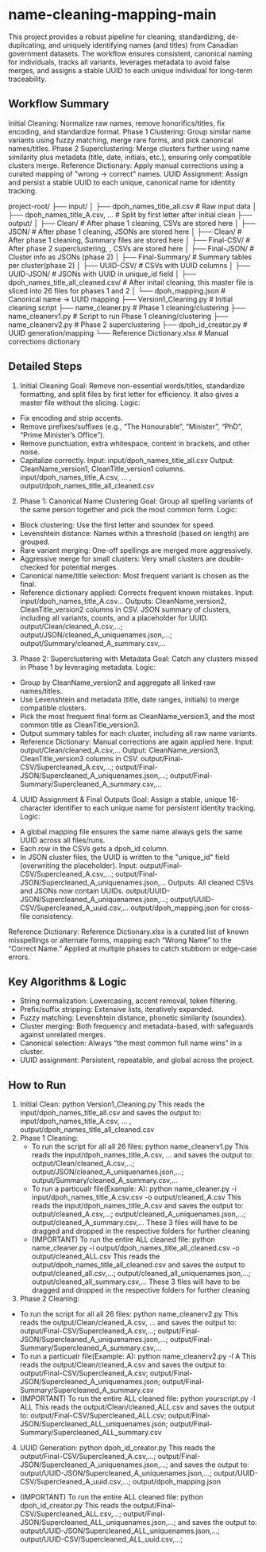 # name-cleaning-mapping-main

This project provides a robust pipeline for cleaning, standardizing, de-duplicating, and uniquely identifying names (and titles) from Canadian government datasets. The workflow ensures consistent, canonical naming for individuals, tracks all variants, leverages metadata to avoid false merges, and assigns a stable UUID to each unique individual for long-term traceability.

## Workflow Summary

Initial Cleaning: Normalize raw names, remove honorifics/titles, fix encoding, and standardize format.
Phase 1 Clustering: Group similar name variants using fuzzy matching, merge rare forms, and pick canonical names/titles.
Phase 2 Superclustering: Merge clusters further using name similarity plus metadata (title, date, initials, etc.), ensuring only compatible clusters merge.
Reference Dictionary: Apply manual corrections using a curated mapping of "wrong → correct" names.
UUID Assignment: Assign and persist a stable UUID to each unique, canonical name for identity tracking.

project-root/
├── input/
│   ├── dpoh_names_title_all.csv            # Raw input data
│   ├── dpoh_names_title_A.csv, ...         # Split by first letter after initial clean
├── output/
│   ├── Clean/                              # After phase 1 cleaning, CSVs are stored here
│   ├── JSON/                               # After phase 1 cleaning, JSONs are stored here
│   ├── Clean/                              # After phase 1 cleaning, Summary files are stored here
│   ├── Final-CSV/                          # After phase 2 superclustering, , CSVs are stored here
│   ├── Final-JSON/                         # Cluster info as JSONs (phase 2)
│   ├── Final-Summary/                      # Summary tables per cluster(phase 2)
│   ├── UUID-CSV/                           # CSVs with UUID columns
│   ├── UUID-JSON/                          # JSONs with UUID in unique_id field
│   ├── dpoh_names_title_all_cleaned.csv/   # After initail cleaning, this master file is sliced into 26 files for phases 1 and 2
│   └── dpoh_mapping.json                   # Canonical name → UUID mapping
├── Version1_Cleaning.py                    # Initial cleaning script
├── name_cleaner.py                         # Phase 1 cleaning/clustering
├── name_cleanerv1.py                       # Script to run Phase 1 cleaning/clustering
├── name_cleanerv2.py                       # Phase 2 superclustering
├── dpoh_id_creator.py                      # UUID generation/mapping
└── Reference Dictionary.xlsx               # Manual corrections dictionary   


## Detailed Steps

1. Initial Cleaning
Goal: Remove non-essential words/titles, standardize formatting, and split files by first letter for efficiency. It also gives a master file without the slicing.
Logic:
- Fix encoding and strip accents.
- Remove prefixes/suffixes (e.g., “The Honourable”, “Minister”, “PhD”, “Prime Minister’s Office”).
- Remove punctuation, extra whitespace, content in brackets, and other noise.
- Capitalize correctly.
Input: input/dpoh_names_title_all.csv 
Output: CleanName_version1, CleanTitle_version1 columns. input/dpoh_names_title_A.csv, ... , output/dpoh_names_title_all_cleaned.csv

2. Phase 1: Canonical Name Clustering
Goal: Group all spelling variants of the same person together and pick the most common form.
Logic:
- Block clustering: Use the first letter and soundex for speed.
- Levenshtein distance: Names within a threshold (based on length) are grouped.
- Rare variant merging: One-off spellings are merged more aggressively.
- Aggressive merge for small clusters: Very small clusters are double-checked for potential merges.
- Canonical name/title selection: Most frequent variant is chosen as the final.
- Reference dictionary applied: Corrects frequent known mistakes.
Input: input/dpoh_names_title_A.csv...
Outputs: CleanName_version2, CleanTitle_version2 columns in CSV.
JSON summary of clusters, including all variants, counts, and a placeholder for UUID.
output/Clean/cleaned_A.csv,...; output/JSON/cleaned_A_uniquenames.json,...; output/Summary/cleaned_A_summary.csv,...

3. Phase 2: Superclustering with Metadata
Goal: Catch any clusters missed in Phase 1 by leveraging metadata.
Logic:
- Group by CleanName_version2 and aggregate all linked raw names/titles.
- Use Levenshtein and metadata (title, date ranges, initials) to merge compatible clusters.
- Pick the most frequent final form as CleanName_version3, and the most common title as CleanTitle_version3.
- Output summary tables for each cluster, including all raw name variants.
- Reference Dictionary: Manual corrections are again applied here.
Input: output/Clean/cleaned_A.csv,...
Output: CleanName_version3, CleanTitle_version3 columns in CSV.
output/Final-CSV/Supercleaned_A.csv,...; output/Final-JSON/Supercleaned_A_uniquenames.json,...; output/Final-Summary/Supercleaned_A_summary.csv,...


4. UUID Assignment & Final Outputs
Goal: Assign a stable, unique 16-character identifier to each unique name for persistent identity tracking.
Logic:
- A global mapping file ensures the same name always gets the same UUID across all files/runs.
- Each row in the CSVs gets a dpoh_id column.
- In JSON cluster files, the UUID is written to the "unique_id" field (overwriting the placeholder).
Input: output/Final-CSV/Supercleaned_A.csv,...; output/Final-JSON/Supercleaned_A_uniquenames.json,...
Outputs: All cleaned CSVs and JSONs now contain UUIDs.
output/UUID-JSON/Supercleaned_A_uniquenames.json,...; output/UUID-CSV/Supercleaned_A_uuid.csv,...
output/dpoh_mapping.json for cross-file consistency.

Reference Dictionary: Reference Dictionary.xlsx is a curated list of known misspellings or alternate forms, mapping each “Wrong Name” to the “Correct Name.” Applied at multiple phases to catch stubborn or edge-case errors.


## Key Algorithms & Logic
- String normalization: Lowercasing, accent removal, token filtering.
- Prefix/suffix stripping: Extensive lists, iteratively expanded.
- Fuzzy matching: Levenshtein distance, phonetic similarity (soundex).
- Cluster merging: Both frequency and metadata-based, with safeguards against unrelated merges.
- Canonical selection: Always “the most common full name wins” in a cluster.
- UUID assignment: Persistent, repeatable, and global across the project.

## How to Run
1. Initial Clean: python Version1_Cleaning.py
   This reads the input/dpoh_names_title_all.csv and saves the output to: input/dpoh_names_title_A.csv, ... , output/dpoh_names_title_all_cleaned.csv 
2. Phase 1 Cleaning:
   - To run the script for all all 26 files: python name_cleanerv1.py
     This reads the input/dpoh_names_title_A.csv, ... and saves the output to: output/Clean/cleaned_A.csv,...; output/JSON/cleaned_A_uniquenames.json,...; output/Summary/cleaned_A_summary.csv,...
   - To run a particualr file(Example: A): python name_cleaner.py   -i input/dpoh_names_title_A.csv.csv   -o output/cleaned_A.csv
     This reads the input/dpoh_names_title_A.csv and saves the output to: output/cleaned_A.csv,...; output/cleaned_A_uniquenames.json,...; output/cleaned_A_summary.csv,...
     These 3 files will have to be dragged and dropped in the respective folders for further cleaning
   - (IMPORTANT) To run the entire ALL cleaned file: python name_cleaner.py   -i output/dpoh_names_title_all_cleaned.csv   -o output/cleaned_ALL.csv
     This reads the output/dpoh_names_title_all_cleaned.csv and saves the output to output/cleaned_all.csv,...; output/cleaned_all_uniquenames.json,...; output/cleaned_all_summary.csv,...
     These 3 files will have to be dragged and dropped in the respective folders for further cleaning
3. Phase 2 Cleaning:
  - To run the script for all all 26 files: python name_cleanerv2.py
     This reads the output/Clean/cleaned_A.csv, ... and saves the output to: output/Final-CSV/Supercleaned_A.csv,...; output/Final-JSON/Supercleaned_A_uniquenames.json,...; output/Final-Summary/Supercleaned_A_summary.csv,...
  - To run a particualr file(Example: A): python name_cleanerv2.py -l A
     This reads the output/Clean/cleaned_A.csv and saves the output to: output/Final-CSV/Supercleaned_A.csv; output/Final-JSON/Supercleaned_A_uniquenames.json; output/Final-Summary/Supercleaned_A_summary.csv
  - (IMPORTANT) To run the entire ALL cleaned file: python yourscript.py -l ALL
    This reads the output/Clean/cleaned_ALL.csv and saves the output to: output/Final-CSV/Supercleaned_ALL.csv; output/Final-JSON/Supercleaned_ALL_uniquenames.json; output/Final-Summary/Supercleaned_ALL_summary.csv
4. UUID Generation: python dpoh_id_creator.py
  This reads the output/Final-CSV/Supercleaned_A.csv,...; output/Final-JSON/Supercleaned_A_uniquenames.json,...; and saves the output to: output/UUID-JSON/Supercleaned_A_uniquenames.json,...; output/UUID-CSV/Supercleaned_A_uuid.csv,...; output/dpoh_mapping.json
 - (IMPORTANT) To run the entire ALL cleaned file: python dpoh_id_creator.py
     This reads the output/Final-CSV/Supercleaned_ALL.csv,...; output/Final-JSON/Supercleaned_ALL_uniquenames.json,...; and saves the output to: output/UUID-JSON/Supercleaned_ALL_uniquenames.json,...; output/UUID-CSV/Supercleaned_ALL_uuid.csv,...; 
